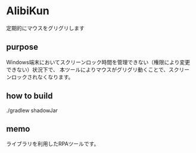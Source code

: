 # AlibiKun
定期的にマウスをグリグリします

## purpose

Windows端末においてスクリーンロック時間を管理できない（権限により変更できない）状況下で、
本ツールによりマウスがグリグリ動くことで、スクリーンロックされなくなります。

## how to build

./gradlew shadowJar

## memo

ライブラリを利用したRPAツールです。
